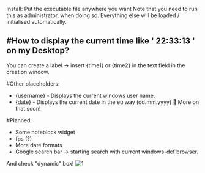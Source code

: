 Install:
Put the executable file anywhere you want Note that you need to run this as administrator, when doing so.
Everything else will be loaded / initialised automatically.

#How to display the current time like ' 22:33:13 ' on my Desktop?
---
You can create a label -> insert {time1} or {time2} in the text field in the creation window.

#Other placeholders:
  * {username} - Displays the current windows user name.
  * {date} - Displays the current date in the eu way (dd.mm.yyyy) 📢 More on that soon!

#Planned:
  * Some noteblock widget
  * fps (?)
  * More date formats 
  * Google search bar -> starting search with current windows-def browser.

And check "dynamic" box!
![1](https://github.com/user-attachments/assets/919082c2-2bf6-4f9e-bd4f-ad8a3cbd21dc)
